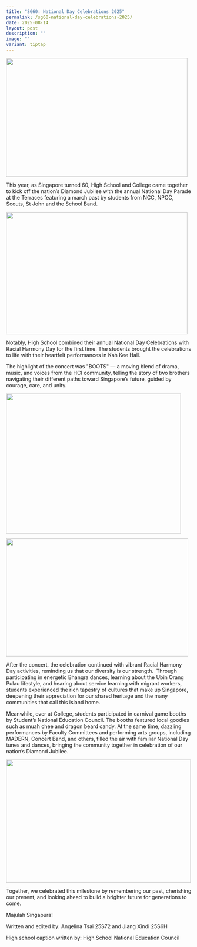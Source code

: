 ```yaml
---
title: "SG60: National Day Celebrations 2025"
permalink: /sg60-national-day-celebrations-2025/
date: 2025-08-14
layout: post
description: ""
image: ""
variant: tiptap
---
```

<div class="isomer-image-wrapper">
<img style="margin-left:0px;margin-top:0px;" height="321" width="493" src="https://lh7-rt.googleusercontent.com/docsz/AD_4nXfPalsSShhJ3q1vh1RPdczoRvlMgGCZUxXSCcRFfhbyt9sCrV5UkGSfYJWjCrhVvDm25nLhXsy3Xw9pKVBVBqcKzTCrhTtBn_zCOKahfFkeZFN6qOavILbTddioLhfFlaOlKWwV?key=QB6L0CBVj8WkbGB_dSNQqA">
</div>
<p>This year, as Singapore turned 60, High School and College came together
to kick off the nation’s Diamond Jubilee with the annual National Day Parade
at the Terraces featuring a march past by students from NCC, NPCC, Scouts,
St John and the School Band.</p>
<div class="isomer-image-wrapper">
<img style="margin-left:0px;margin-top:0px;" height="331" width="493" src="https://lh7-rt.googleusercontent.com/docsz/AD_4nXcBf86XBRewzTr258sSXTIKoOszWAdSNJDm8UVC-07fcJkEfYt5nw9UmFBDP5dWyLMm4DrIo8UgkY9OKdoHPQJxBi-JCVaUkh5Y0-Yn5jzyZCdH6I5TT9ZhzUpFUaFsThl9oIhy?key=QB6L0CBVj8WkbGB_dSNQqA">
</div>
<p>Notably, High School combined their annual National Day Celebrations with
Racial Harmony Day for the first time. The students brought the celebrations
to life with their heartfelt performances in Kah Kee Hall.</p>
<p>The highlight of the concert was "BOOTS" — a moving blend of drama, music,
and voices from the HCI community, telling the story of two brothers navigating
their different paths toward Singapore’s future, guided by courage, care,
and unity.</p>
<div class="isomer-image-wrapper">
<img style="margin-left:0px;margin-top:0px;" height="379" width="475" src="https://lh7-rt.googleusercontent.com/docsz/AD_4nXerPLOKjB8Hzs1dZVwR3aRFPknLWVr72tEOCVKXM9gP4_wQNVSM7QgBeMPB7zQV8yC2fwPfKQOX85iHioCCbb6QMVneZVDJquB3xEzm80nk7zhFtfknZIoUBOeU-QmCkymy0r5G3g?key=QB6L0CBVj8WkbGB_dSNQqA">
</div>
<p></p>
<div class="isomer-image-wrapper">
<img style="margin-left:0px;margin-top:0px;" height="319" width="495" src="https://lh7-rt.googleusercontent.com/docsz/AD_4nXdhnbW-Ypyhm_5d3BeZC2NI_VZssv8nU2Hj68KWn_LnGY0t57YjyDUqX4z3BZAiLlDXVqP__EO1hPNU2Mv9UHxNrmaL1-kFMjxzfdxJrWX6Ewa-c3fEgPo9Nxe7_TEsw6KdsaMn0Q?key=QB6L0CBVj8WkbGB_dSNQqA">
</div>
<p>After the concert, the celebration continued with vibrant Racial Harmony
Day activities, reminding us that our diversity is our strength.&nbsp;
Through participating in energetic Bhangra dances, learning about the Ubin
Orang Pulau lifestyle, and hearing about service learning with migrant
workers, students experienced the rich tapestry of cultures that make up
Singapore, deepening their appreciation for our shared heritage and the
many communities that call this island home.</p>
<p>Meanwhile, over at College, students participated in carnival game booths
by Student’s National Education Council. The booths featured local goodies
such as muah chee and dragon beard candy. At the same time, dazzling performances
by Faculty Committees and performing arts groups, including MADERN, Concert
Band, and others, filled the air with familiar National Day tunes and dances,
bringing the community together in celebration of our nation’s Diamond
Jubilee.</p>
<div class="isomer-image-wrapper">
<img style="margin-left:0px;margin-top:0px;" height="333" width="502" src="https://lh7-rt.googleusercontent.com/docsz/AD_4nXe0DTVm-GxpbAcC-867o7Poj-T6txBT7E2WPhVOrJvb9q1mYjwcdP2PG4ZojrdNiISrJnye8GxBEI_Nu-yvRk702EbjVw6AbTnRwJdJ9kynni6TtsvVuCCO4oF7uimj8DyYUUaE4A?key=QB6L0CBVj8WkbGB_dSNQqA">
</div>
<p>Together, we celebrated this milestone by remembering our past, cherishing
our present, and looking ahead to build a brighter future for generations
to come.&nbsp;</p>
<p>Majulah Singapura!</p>
<p>Written and edited by: Angelina Tsai 25S72 and Jiang Xindi 25S6H</p>
<p>High school caption written by: High School National Education Council
<br>
<br>
<br>
</p>